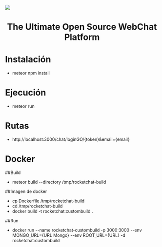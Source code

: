 
![](https://user-images.githubusercontent.com/551004/43643393-884b00a4-9701-11e8-94d8-14c46d1f3660.png)

<h1 align="center">
  The Ultimate Open Source WebChat Platform
</h1>

# Instalación

* meteor npm install

# Ejecución

* meteor run


# Rutas

* http://localhost:3000/chat/loginGO/{token}&email={email} 

# Docker

##Build
* meteor build --directory /tmp/rocketchat-build

##Imagen de docker
* cp Dockerfile /tmp/rocketchat-build
* cd /tmp/rocketchat-build
* docker build -t rocketchat:custombuild .

##Run
* docker run --name rocketchat-custombuild -p 3000:3000 --env MONGO_URL={URL Mongo} --env ROOT_URL={URL} -d rocketchat:custombuild



